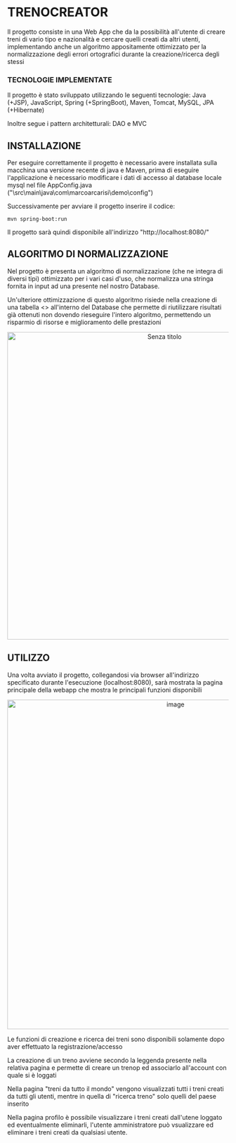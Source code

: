 # TRENOCREATOR

Il progetto consiste in una Web App che da la possibilità all'utente di creare treni di vario tipo e nazionalità e cercare quelli creati da altri utenti,
implementando anche un algoritmo appositamente ottimizzato per la normalizzazione degli errori ortografici durante la creazione/ricerca degli stessi

### TECNOLOGIE IMPLEMENTATE

Il progetto è stato sviluppato utilizzando le seguenti tecnologie: Java (+JSP), JavaScript, Spring (+SpringBoot), Maven, Tomcat, MySQL, JPA (+Hibernate)

Inoltre segue i pattern architetturali: DAO e MVC

## INSTALLAZIONE

Per eseguire correttamente il progetto è necessario avere installata sulla macchina una versione recente di java e Maven,
prima di eseguire l'applicazione è necessario modificare i dati di accesso al database locale mysql nel file AppConfig.java ("\src\main\java\com\marcoarcarisi\demo\config")

Successivamente per avviare il progetto inserire il codice:

  ```
  mvn spring-boot:run
  ```

Il progetto sarà quindi disponibile all'indirizzo "http://localhost:8080/"

## ALGORITMO DI NORMALIZZAZIONE

Nel progetto è presenta un algoritmo di normalizzazione  (che ne integra di diversi tipi) ottimizzato per i vari casi d'uso,
che normalizza una stringa fornita in input ad una presente nel nostro Database.

Un'ulteriore ottimizzazione di questo algoritmo risiede nella creazione di una tabella <<AlgortimoUtilizzato>> all'interno del Database che permette di riutilizzare
risultati già ottenuti non dovendo rieseguire l'intero algoritmo, permettendo un risparmio di risorse e miglioramento delle prestazioni

<div align=center>
  <img width="700" alt="Senza titolo" src="https://github.com/scio97/IdmProgetto/assets/56976553/400c52e6-b284-4b10-926a-51ca24067c70">
</div>

## UTILIZZO

Una volta avviato il progetto, collegandosi via browser all'indirizzo specificato durante l'esecuzione (localhost:8080), sarà mostrata la pagina principale della webapp che
mostra le principali funzioni disponibili

<div align=center>
  <img width="750" alt="image" src="https://github.com/scio97/IdmProgetto/assets/56976553/404aa20a-e07a-4523-9725-e6cde269c799">
</div>

Le funzioni di creazione e ricerca dei treni sono disponibili solamente dopo aver effettuato la registrazione/accesso

La creazione di un treno avviene secondo la leggenda presente nella relativa pagina e permette di creare un trenop ed associarlo all'account con quale si è loggati

Nella pagina "treni da tutto il mondo" vengono visualizzati tutti i treni creati da tutti gli utenti, mentre in quella di "ricerca treno" solo quelli del paese inserito

Nella pagina profilo è possibile visualizzare i treni creati dall'utene loggato ed eventualmente eliminarli,
l'utente amministratore può vsualizzare ed eliminare i treni creati da qualsiasi utente.
